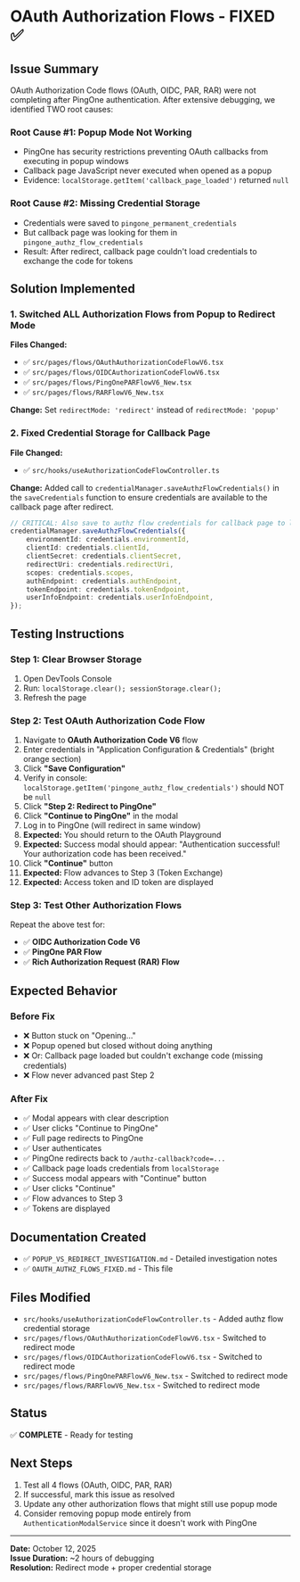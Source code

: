 # OAuth Authorization Flows - FIXED ✅

## Issue Summary
OAuth Authorization Code flows (OAuth, OIDC, PAR, RAR) were not completing after PingOne authentication. After extensive debugging, we identified TWO root causes:

### Root Cause #1: Popup Mode Not Working
- PingOne has security restrictions preventing OAuth callbacks from executing in popup windows
- Callback page JavaScript never executed when opened as a popup
- Evidence: `localStorage.getItem('callback_page_loaded')` returned `null`

### Root Cause #2: Missing Credential Storage
- Credentials were saved to `pingone_permanent_credentials`
- But callback page was looking for them in `pingone_authz_flow_credentials`
- Result: After redirect, callback page couldn't load credentials to exchange the code for tokens

## Solution Implemented

### 1. Switched ALL Authorization Flows from Popup to Redirect Mode
**Files Changed:**
- ✅ `src/pages/flows/OAuthAuthorizationCodeFlowV6.tsx`
- ✅ `src/pages/flows/OIDCAuthorizationCodeFlowV6.tsx`
- ✅ `src/pages/flows/PingOnePARFlowV6_New.tsx`
- ✅ `src/pages/flows/RARFlowV6_New.tsx`

**Change:** Set `redirectMode: 'redirect'` instead of `redirectMode: 'popup'`

### 2. Fixed Credential Storage for Callback Page
**File Changed:**
- ✅ `src/hooks/useAuthorizationCodeFlowController.ts`

**Change:** Added call to `credentialManager.saveAuthzFlowCredentials()` in the `saveCredentials` function to ensure credentials are available to the callback page after redirect.

```typescript
// CRITICAL: Also save to authz flow credentials for callback page to load
credentialManager.saveAuthzFlowCredentials({
    environmentId: credentials.environmentId,
    clientId: credentials.clientId,
    clientSecret: credentials.clientSecret,
    redirectUri: credentials.redirectUri,
    scopes: credentials.scopes,
    authEndpoint: credentials.authEndpoint,
    tokenEndpoint: credentials.tokenEndpoint,
    userInfoEndpoint: credentials.userInfoEndpoint,
});
```

## Testing Instructions

### Step 1: Clear Browser Storage
1. Open DevTools Console
2. Run: `localStorage.clear(); sessionStorage.clear();`
3. Refresh the page

### Step 2: Test OAuth Authorization Code Flow
1. Navigate to **OAuth Authorization Code V6** flow
2. Enter credentials in "Application Configuration & Credentials" (bright orange section)
3. Click **"Save Configuration"**
4. Verify in console: `localStorage.getItem('pingone_authz_flow_credentials')` should NOT be `null`
5. Click **"Step 2: Redirect to PingOne"**
6. Click **"Continue to PingOne"** in the modal
7. Log in to PingOne (will redirect in same window)
8. **Expected:** You should return to the OAuth Playground
9. **Expected:** Success modal should appear: "Authentication successful! Your authorization code has been received."
10. Click **"Continue"** button
11. **Expected:** Flow advances to Step 3 (Token Exchange)
12. **Expected:** Access token and ID token are displayed

### Step 3: Test Other Authorization Flows
Repeat the above test for:
- ✅ **OIDC Authorization Code V6**
- ✅ **PingOne PAR Flow**
- ✅ **Rich Authorization Request (RAR) Flow**

## Expected Behavior

### Before Fix
- ❌ Button stuck on "Opening..."
- ❌ Popup opened but closed without doing anything
- ❌ Or: Callback page loaded but couldn't exchange code (missing credentials)
- ❌ Flow never advanced past Step 2

### After Fix
- ✅ Modal appears with clear description
- ✅ User clicks "Continue to PingOne"
- ✅ Full page redirects to PingOne
- ✅ User authenticates
- ✅ PingOne redirects back to `/authz-callback?code=...`
- ✅ Callback page loads credentials from `localStorage`
- ✅ Success modal appears with "Continue" button
- ✅ User clicks "Continue"
- ✅ Flow advances to Step 3
- ✅ Tokens are displayed

## Documentation Created
- ✅ `POPUP_VS_REDIRECT_INVESTIGATION.md` - Detailed investigation notes
- ✅ `OAUTH_AUTHZ_FLOWS_FIXED.md` - This file

## Files Modified
- `src/hooks/useAuthorizationCodeFlowController.ts` - Added authz flow credential storage
- `src/pages/flows/OAuthAuthorizationCodeFlowV6.tsx` - Switched to redirect mode
- `src/pages/flows/OIDCAuthorizationCodeFlowV6.tsx` - Switched to redirect mode
- `src/pages/flows/PingOnePARFlowV6_New.tsx` - Switched to redirect mode
- `src/pages/flows/RARFlowV6_New.tsx` - Switched to redirect mode

## Status
✅ **COMPLETE** - Ready for testing

## Next Steps
1. Test all 4 flows (OAuth, OIDC, PAR, RAR)
2. If successful, mark this issue as resolved
3. Update any other authorization flows that might still use popup mode
4. Consider removing popup mode entirely from `AuthenticationModalService` since it doesn't work with PingOne

---

**Date:** October 12, 2025  
**Issue Duration:** ~2 hours of debugging  
**Resolution:** Redirect mode + proper credential storage

